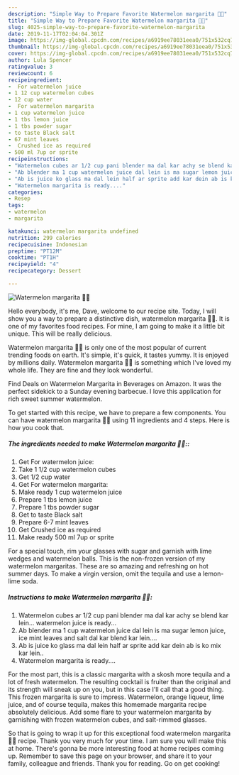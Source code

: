 ```yaml
---
description: "Simple Way to Prepare Favorite Watermelon margarita 🍉🍉"
title: "Simple Way to Prepare Favorite Watermelon margarita 🍉🍉"
slug: 4025-simple-way-to-prepare-favorite-watermelon-margarita
date: 2019-11-17T02:04:04.301Z
image: https://img-global.cpcdn.com/recipes/a6919ee78031eea0/751x532cq70/watermelon-margarita-🍉🍉-recipe-main-photo.jpg
thumbnail: https://img-global.cpcdn.com/recipes/a6919ee78031eea0/751x532cq70/watermelon-margarita-🍉🍉-recipe-main-photo.jpg
cover: https://img-global.cpcdn.com/recipes/a6919ee78031eea0/751x532cq70/watermelon-margarita-🍉🍉-recipe-main-photo.jpg
author: Lula Spencer
ratingvalue: 3
reviewcount: 6
recipeingredient:
-  For watermelon juice
- 1 12 cup watermelon cubes
- 12 cup water
-  For watermelon margarita
- 1 cup watermelon juice
- 1 tbs lemon juice
- 1 tbs powder sugar
- to taste Black salt
- 67 mint leaves
-  Crushed ice as required
- 500 ml 7up or sprite
recipeinstructions:
- "Watermelon cubes ar 1/2 cup pani blender ma dal kar achy se blend kar lein... watermelon juice is ready..."
- "Ab blender ma 1 cup watermelon juice dal lein is ma sugar lemon juice, ice mint leaves and salt dal kar blend kar lein...."
- "Ab is juice ko glass ma dal lein half ar sprite add kar dein ab is ko mix kar lein.."
- "Watermelon margarita is ready...."
categories:
- Resep
tags:
- watermelon
- margarita

katakunci: watermelon margarita undefined
nutrition: 299 calories
recipecuisine: Indonesian
preptime: "PT12M"
cooktime: "PT1H"
recipeyield: "4"
recipecategory: Dessert

---
```



![Watermelon margarita 🍉🍉](https://img-global.cpcdn.com/recipes/a6919ee78031eea0/751x532cq70/watermelon-margarita-🍉🍉-recipe-main-photo.jpg)

Hello everybody, it's me, Dave, welcome to our recipe site. Today, I will show you a way to prepare a distinctive dish, watermelon margarita 🍉🍉. It is one of my favorites food recipes. For mine, I am going to make it a little bit unique. This will be really delicious.

Watermelon margarita 🍉🍉 is only one of the most popular of current trending foods on earth. It's simple, it's quick, it tastes yummy. It is enjoyed by millions daily. Watermelon margarita 🍉🍉 is something which I've loved my whole life. They are fine and they look wonderful.

Find Deals on Watermelon Margarita in Beverages on Amazon. It was the perfect sidekick to a Sunday evening barbecue. I love this application for rich sweet summer watermelon.


To get started with this recipe, we have to prepare a few components. You can have watermelon margarita 🍉🍉 using 11 ingredients and 4 steps. Here is how you cook that.

##### The ingredients needed to make Watermelon margarita 🍉🍉::

1. Get  For watermelon juice:
1. Take 1 1/2 cup watermelon cubes
1. Get 1/2 cup water
1. Get  For watermelon margarita:
1. Make ready 1 cup watermelon juice
1. Prepare 1 tbs lemon juice
1. Prepare 1 tbs powder sugar
1. Get to taste Black salt
1. Prepare 6-7 mint leaves
1. Get  Crushed ice as required
1. Make ready 500 ml 7up or sprite


For a special touch, rim your glasses with sugar and garnish with lime wedges and watermelon balls. This is the non-frozen version of my watermelon margaritas. These are so amazing and refreshing on hot summer days. To make a virgin version, omit the tequila and use a lemon-lime soda. 

##### Instructions to make Watermelon margarita 🍉🍉:

1. Watermelon cubes ar 1/2 cup pani blender ma dal kar achy se blend kar lein... watermelon juice is ready...
1. Ab blender ma 1 cup watermelon juice dal lein is ma sugar lemon juice, ice mint leaves and salt dal kar blend kar lein....
1. Ab is juice ko glass ma dal lein half ar sprite add kar dein ab is ko mix kar lein..
1. Watermelon margarita is ready....


For the most part, this is a classic margarita with a skosh more tequila and a lot of fresh watermelon. The resulting cocktail is fruiter than the original and its strength will sneak up on you, but in this case I&#39;ll call that a good thing. This frozen margarita is sure to impress. Watermelon, orange liqueur, lime juice, and of course tequila, makes this homemade margarita recipe absolutely delicious. Add some flare to your watermelon margarita by garnishing with frozen watermelon cubes, and salt-rimmed glasses. 

So that is going to wrap it up for this exceptional food watermelon margarita 🍉🍉 recipe. Thank you very much for your time. I am sure you will make this at home. There's gonna be more interesting food at home recipes coming up. Remember to save this page on your browser, and share it to your family, colleague and friends. Thank you for reading. Go on get cooking!
